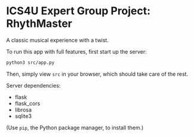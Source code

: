 # ICS4U Expert Group Project: RhythMaster

A classic musical experience with a twist.

To run this app with full features, first start up the server:

```bash
python3 src/app.py
```

Then, simply view `src` in your browser, which should take care of the rest.

Server dependencies:

- flask
- flask_cors
- librosa
- sqlite3

(Use `pip`, the Python package manager, to install them.)
